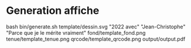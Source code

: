 # Generation affiche

bash bin/generate.sh template/dessin.svg "2022 avec" "Jean-Christophe" "Parce que je le mérite vraiment" fond/template_fond.png tenue/template_tenue.png qrcode/template_qrcode.png output/output.pdf
